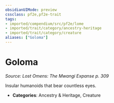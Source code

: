 ```yaml
---
obsidianUIMode: preview
cssclass: pf2e,pf2e-trait
tags:
- imported/compendium/src/pf2e/lome
- imported/trait/category/ancestry-heritage
- imported/trait/category/creature
aliases: ["Goloma"]
---
```

# Goloma  
*Source: Lost Omens: The Mwangi Expanse p. 309*  

Insular humanoids that bear countless eyes.

- **Categories**: Ancestry & Heritage, Creature
